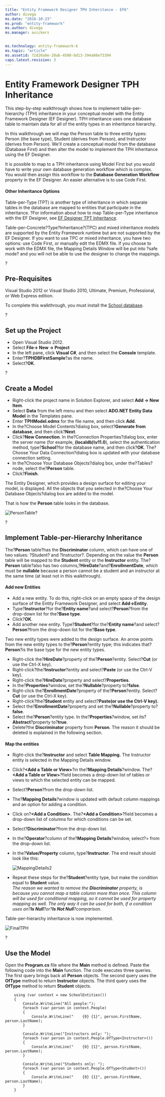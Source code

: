 ```yaml
---
title: "Entity Framework Designer TPH Inheritance - EF6"
author: divega
ms.date: "2016-10-23"
ms.prod: "entity-framework"
ms.author: divega
ms.manager: avickers
 

ms.technology: entity-framework-6
ms.topic: "article"
ms.assetid: 72d26a8e-20ab-4500-bd13-394a08e73394
caps.latest.revision: 3
---
```

# Entity Framework Designer TPH Inheritance
This step-by-step walkthrough shows how to implement table-per-hierarchy (TPH) inheritance in your conceptual model with the Entity Framework Designer (EF Designer). TPH inheritance uses one database table to maintain data for all of the entity types in an inheritance hierarchy.

In this walkthrough we will map the Person table to three entity types: Person (the base type), Student (derives from Person), and Instructor (derives from Person). We'll create a conceptual model from the database (Database First) and then alter the model to implement the TPH inheritance using the EF Designer.

It is possible to map to a TPH inheritance using Model First but you would have to write your own database generation workflow which is complex. You would then assign this workflow to the **Database Generation Workflow** property in the EF Designer. An easier alternative is to use Code First.

#### Other Inheritance Options

Table-per-Type (TPT) is another type of inheritance in which separate tables in the database are mapped to entities that participate in the inheritance. ?For information about how to map Table-per-Type inheritance with the EF Designer, see [EF Designer TPT Inheritance](../ef6/entity-framework-designer-tpt-inheritance.md).

Table-per-Concrete?Type?Inheritance?(TPC) and mixed inheritance models are supported by the Entity Framework runtime but are not supported by the EF Designer. If you want to use TPC or mixed inheritance, you have two options: use Code First, or manually edit the EDMX file. If you choose to work with the EDMX file, the Mapping Details Window will be put into ?safe mode? and you will not be able to use the designer to change the mappings.

?

## Pre-Requisites

Visual Studio 2012 or Visual Studio 2010, Ultimate, Premium, Professional, or Web Express edition.

To complete this walkthrough, you must install the [School database](../ef6/entity-framework-school-database.md).

?

## Set up the Project

-   Open Visual Studio 2012.
-   Select **File-&gt; New -&gt; Project**
-   In the left pane, click **Visual C\#**, and then select the **Console** template.
-   Enter?**TPHDBFirstSample**?as the name.
-   Select?**OK**.

?

## Create a Model

-   Right-click the project name in Solution Explorer, and select **Add -&gt; New Item**.
-   Select **Data** from the left menu and then select **ADO.NET Entity Data Model** in the Templates pane.
-   Enter **TPHModel.edmx** for the file name, and then click **Add**.
-   In the?Choose Model Contents?dialog box, select?**Generate from database**, and then click?**Next**.
-   Click?**New Connection**.
    In the?Connection Properties?dialog box, enter the server name (for example, **(localdb)\\v11.0**), select the authentication method, type?**School**?for the database name, and then click?**OK**.
    The?Choose Your Data Connection?dialog box is updated with your database connection setting.
-   In the?Choose Your Database Objects?dialog box, under the?Tables?node, select the?**Person** table.
-   Click?**Finish**.

The Entity Designer, which provides a design surface for editing your model, is displayed. All the objects that you selected in the?Choose Your Database Objects?dialog box are added to the model.

That is how the **Person** table looks in the database.

![PersonTable](../ef6/media/persontable.png)?

?

## Implement Table-per-Hierarchy Inheritance

The?**Person** table?has the **Discriminator** column, which can have one of two values: ?Student? and ?Instructor?. Depending on the value the **Person** table will be mapped to the **Student** entity or the **Instructor** entity. The?**Person** table?also has two columns,?**HireDate**?and?**EnrollmentDate**, which must be **nullable** because a person cannot be a student and an instructor at the same time (at least not in this walkthrough).

#### Add new Entities

-   Add a new entity.
    To do this, right-click on an empty space of the design surface of the Entity Framework Designer, and select **Add-&gt;Entity**.
-   Type?**Instructor**?for the?**Entity name**?and select?**Person**?from the drop-down list for the?**Base type**.
-   Click?**OK**.
-   Add another new entity. Type?**Student**?for the?**Entity name**?and select?**Person**?from the drop-down list for the?**Base type**.

Two new entity types were added to the design surface. An arrow points from the new entity types to the?**Person**?entity type; this indicates that?**Person**?is the base type for the new entity types.

-   Right-click the?**HireDate**?property of the?**Person**?entity. Select?**Cut** (or use the Ctrl-X key).
-   Right-click?the?**Instructor**?entity and select?**Paste** (or use the Ctrl-V key).
-   Right-click the?**HireDate**?property and select?**Properties**.
-   In the?**Properties**?window, set the?**Nullable**?property to?**false**.
-   Right-click the?**EnrollmentDate**?property of the?**Person**?entity. Select?**Cut** (or use the Ctrl-X key).
-   Right-click?the?**Student** entity and select?**Paste(or use the Ctrl-V key).**
-   Select the?**EnrollmentDate**?property and set the?**Nullable**?property to?**false**.
-   Select the?**Person**?entity type. In the?**Properties**?window, set its?**Abstract**?property to?**true**.
-   Delete?the **Discriminator** property from **Person**. The reason it should be deleted is explained in the following section.

#### Map the entities

-   Right-click the?**Instructor** and select **Table Mapping.**
    The Instructor entity is selected in the Mapping Details window.
-   Click?**&lt;Add a Table or View&gt;**?in the?**Mapping Details**?window.
    The?**&lt;Add a Table or View&gt;**?field becomes a drop-down list of tables or views to which the selected entity can be mapped.
-   Select?**Person**?from the drop-down list.
-   The?**Mapping Details**?window is updated with default column mappings and an option for adding a condition.
-   Click on?**&lt;Add a Condition&gt;**.
    The?**&lt;Add a Condition&gt;**?field becomes a drop-down list of columns for which conditions can be set.
-   Select?**Discriminator**?from the drop-down list.
-   In the?**Operator**?column of the?**Mapping Details**?window, select?= from the drop-down list.
-   In the?**Value/Property** column, type?**Instructor**. The end result should look like this:
    
    ![MappingDetails2](../ef6/media/mappingdetails2.png)
    
-   Repeat these steps for the?**Student**?entity type, but make the condition equal to **Student** value.  
    *The reason we wanted to remove the **Discriminator** property, is because you cannot map a table column more than once. This column will be used for conditional mapping, so it cannot be used for property mapping as well. The only way it can be used for both, if a condition uses an?**Is Null**?or?**Is Not Null**?comparison.*

Table-per-hierarchy inheritance is now implemented.

![FinalTPH](../ef6/media/finaltph.png)

?

## Use the Model

Open the **Program.cs** file where the **Main** method is defined. Paste the following code into the **Main** function. The code executes three queries. The first query brings back all **Person** objects. The second query uses the **OfType** method to return **Instructor** objects. The third query uses the **OfType** method to return **Student** objects.

```
    using (var context = new SchoolEntities())
    {
        Console.WriteLine("All people:");
        foreach (var person in context.People)
        {
            Console.WriteLine("    {0} {1}", person.FirstName, person.LastName);
        }

        Console.WriteLine("Instructors only: ");
        foreach (var person in context.People.OfType<Instructor>())
        {
            Console.WriteLine("    {0} {1}", person.FirstName, person.LastName);
        }

        Console.WriteLine("Students only: ");
        foreach (var person in context.People.OfType<Student>())
        {
            Console.WriteLine("    {0} {1}", person.FirstName, person.LastName);
        }
    }
```
